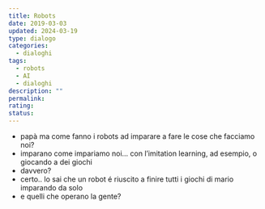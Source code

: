 ```yaml
---
title: Robots
date: 2019-03-03
updated: 2024-03-19
type: dialogo
categories:
  - dialoghi
tags:
  - robots
  - AI
  - dialoghi
description: ""
permalink: 
rating: 
status: 
---
```


- papà ma come fanno i robots ad imparare a fare le cose che facciamo noi?
- imparano come impariamo noi... con l’imitation learning, ad esempio, o giocando a dei giochi
- davvero?
- certo.. lo sai che un robot é riuscito a finire tutti i giochi di mario imparando da solo
- e quelli che operano la gente?
